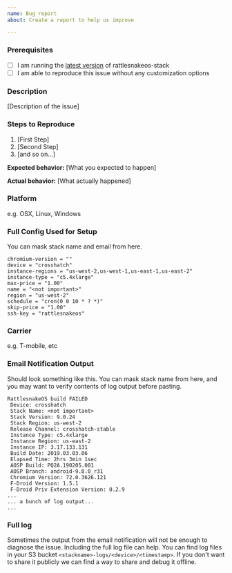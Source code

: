 ```yaml
---
name: Bug report
about: Create a report to help us improve

---
```


### Prerequisites

* [ ] I am running the [latest version](https://github.com/dan-v/rattlesnakeos-stack/releases) of rattlesnakeos-stack
* [ ] I am able to reproduce this issue without any customization options

### Description

[Description of the issue]

### Steps to Reproduce

1. [First Step]
2. [Second Step]
3. [and so on...]

**Expected behavior:** [What you expected to happen]

**Actual behavior:** [What actually happened]

### Platform
e.g. OSX, Linux, Windows

### Full Config Used for Setup
You can mask stack name and email from here.
```
chromium-version = ""
device = "crosshatch"
instance-regions = "us-west-2,us-west-1,us-east-1,us-east-2"
instance-type = "c5.4xlarge"
max-price = "1.00"
name = "<not important>"
region = "us-west-2"
schedule = "cron(0 0 10 * ? *)"
skip-price = "1.00"
ssh-key = "rattlesnakeos"
```

### Carrier
e.g. T-mobile, etc

### Email Notification Output
Should look something like this. You can mask stack name from here, and you may want to verify contents of log output before pasting.
```
RattlesnakeOS build FAILED
 Device: crosshatch
 Stack Name: <not important>
 Stack Version: 9.0.24 
 Stack Region: us-west-2
 Release Channel: crosshatch-stable
 Instance Type: c5.4xlarge
 Instance Region: us-east-2
 Instance IP: 3.17.133.131
 Build Date: 2019.03.03.06
 Elapsed Time: 2hrs 3min 1sec
 AOSP Build: PQ2A.190205.001
 AOSP Branch: android-9.0.0_r31
 Chromium Version: 72.0.3626.121
 F-Droid Version: 1.5.1
 F-Droid Priv Extension Version: 0.2.9
...
... a bunch of log output...
...
```

### Full log
Sometimes the output from the email notification will not be enough to diagnose the issue. Including the full log file can help. You can find log files in your S3 bucket `<stackname>-logs/<device>/<timestamp>`. If you don't want to share it publicly we can find a way to share and debug it offline.
